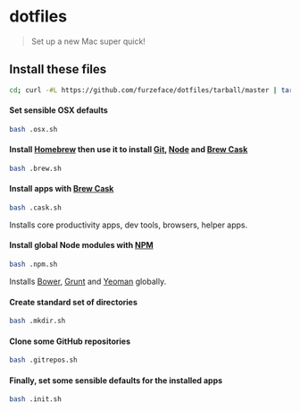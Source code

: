 # dotfiles

> Set up a new Mac super quick!

## Install these files
```sh
cd; curl -#L https://github.com/furzeface/dotfiles/tarball/master | tar -xzv --strip-components 1 --exclude=README.md
```

#### Set sensible OSX defaults
```sh
bash .osx.sh
```

#### Install [Homebrew](http://brew.sh) then use it to install [Git](http://git-scm.com), [Node](http://nodejs.org) and [Brew Cask](http://caskroom.io)
```sh
bash .brew.sh
```

#### Install apps with [Brew Cask](http://caskroom.io)
```sh
bash .cask.sh
```
Installs core productivity apps, dev tools, browsers, helper apps.

#### Install global Node modules with [NPM](https://www.npmjs.org)
```sh
bash .npm.sh
```
Installs [Bower](http://bower.io), [Grunt](http://gruntjs.com) and [Yeoman](http://yeoman.io) globally.

#### Create standard set of directories
```sh
bash .mkdir.sh
```

#### Clone some GitHub repositories
```sh
bash .gitrepos.sh
```

#### Finally, set some sensible defaults for the installed apps
```sh
bash .init.sh
```
